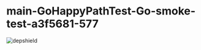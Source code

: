 # main-GoHappyPathTest-Go-smoke-test-a3f5681-577

![depshield](https://depshield.sonatype.org/badges/depshield-prod/main-GoHappyPathTest-Go-smoke-test-a3f5681-577/depshield.svg)
